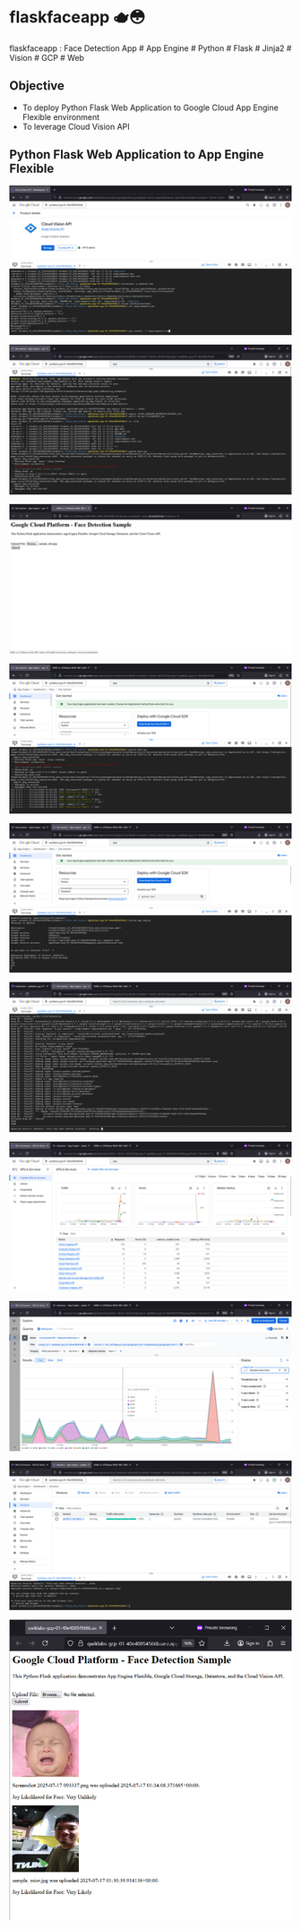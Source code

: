 # flaskfaceapp 🫖😳
flaskfaceapp : Face Detection App # App Engine # Python # Flask # Jinja2 # Vision # GCP # Web


## Objective
- To deploy Python Flask Web Application to Google Cloud App Engine Flexible environment
- To leverage Cloud Vision API


## Python Flask Web Application to App Engine Flexible

![flaskfaceapp001.png](./media/flaskfaceapp001.png)

![flaskfaceapp002.png](./media/flaskfaceapp002.png)

![flaskfaceapp003.png](./media/flaskfaceapp003.png)

![flaskfaceapp004.png](./media/flaskfaceapp004.png)

![flaskfaceapp005.png](./media/flaskfaceapp005.png)

![flaskfaceapp006.png](./media/flaskfaceapp006.png)

![flaskfaceapp007.png](./media/flaskfaceapp007.png)

![flaskfaceapp008.png](./media/flaskfaceapp008.png)

![flaskfaceapp009.png](./media/flaskfaceapp009.png)

![flaskfaceapp010.png](./media/flaskfaceapp010.png)
